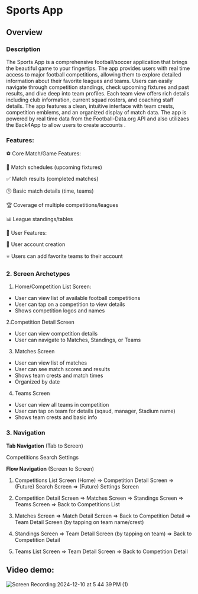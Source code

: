 # Sports App


## Overview

### Description

The Sports App is a comprehensive football/soccer application that brings the beautiful game to your fingertips. 
The app provides users with real time access to major football competitions, allowing them to explore detailed information about their favorite leagues and teams. 
Users can easily navigate through competition standings, check upcoming fixtures and past results, and dive deep into team profiles. 
Each team view offers rich details including club information, current squad rosters, and coaching staff details. 
The app features a clean, intuitive interface with team crests, competition emblems, and an organized display of match data. The app is powered by real time data from the Football-Data.org API and also utilizaes the Back4App to allow users to create accounts .

### Features:

⚽ Core Match/Game Features:

📅 Match schedules (upcoming fixtures)

✅ Match results (completed matches)

🕒 Basic match details (time, teams)

🏆 Coverage of multiple competitions/leagues

📊 League standings/tables

👤 User Features:

🔐 User account creation

⭐ Users can add favorite teams to their account


### 2. Screen Archetypes

1. Home/Competition List Screen:
* User can view list of available football competitions
* User can tap on a competition to view details
* Shows competition logos and names

2.Competition Detail Screen
* User can view competition details
* User can navigate to Matches, Standings, or Teams

3. Matches Screen
* User can view list of matches
* User can see match scores and results
* Shows team crests and match times
* Organized by date

4. Teams Screen
* User can view all teams in competition
* User can tap on team for details (sqaud, manager, Stadium name)
* Shows team crests and basic info
 
### 3. Navigation

**Tab Navigation** (Tab to Screen)

Competitions
Search
Settings



**Flow Navigation** (Screen to Screen)

1. Competitions List Screen (Home)
=> Competition Detail Screen
=> (Future) Search Screen
=> (Future) Settings Screen

2. Competition Detail Screen
=> Matches Screen
=> Standings Screen
=> Teams Screen
=> Back to Competitions List

3. Matches Screen
=> Match Detail Screen
=> Back to Competition Detail
=> Team Detail Screen (by tapping on team name/crest)

4. Standings Screen
=> Team Detail Screen (by tapping on team)
=> Back to Competition Detail

5. Teams List Screen
=> Team Detail Screen
=> Back to Competition Detail


## Video demo:
 ![Screen Recording 2024-12-10 at 5 44 39 PM (1)](https://github.com/user-attachments/assets/607c6512-2657-4d30-af20-4dc56c814762) 
